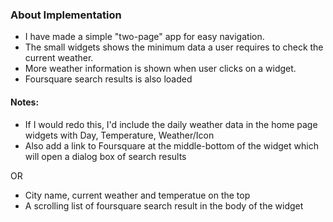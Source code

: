 ### About Implementation

- I have made a simple "two-page" app for easy navigation.
- The small widgets shows the minimum data a user requires to check the current weather.
- More weather information is shown when user clicks on a widget.
- Foursquare search results is also loaded

#### Notes:

- If I would redo this, I'd include the daily weather data in the home page widgets with Day, Temperature, Weather/Icon
- Also add a link to Foursquare at the middle-bottom of the widget which will open a dialog box of search results

OR

- City name, current weather and temperatue on the top
- A scrolling list of foursquare search result in the body of the widget


